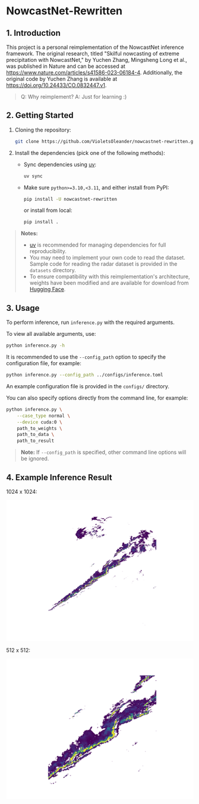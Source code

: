 # NowcastNet-Rewritten

## 1. Introduction

This project is a personal reimplementation of the NowcastNet inference framework. The original research, titled "Skilful nowcasting of extreme precipitation with NowcastNet," by Yuchen Zhang, Mingsheng Long et al., was published in Nature and can be accessed at <https://www.nature.com/articles/s41586-023-06184-4>. Additionally, the original code by Yuchen Zhang is available at <https://doi.org/10.24433/CO.0832447.v1>.

> Q: Why reimplement? A: Just for learning :)

## 2. Getting Started

1. Cloning the repository:

    ```bash
    git clone https://github.com/VioletsOleander/nowcastnet-rewritten.git
    ```

2. Install the dependencies (pick one of the following methods):

    - Sync dependencies using [uv](https://github.com/astral-sh/uv):

        ```bash
        uv sync
        ```

    - Make sure `python>=3.10,<3.11`, and either install from PyPI:

        ```bash
        pip install -U nowcastnet-rewritten
        ```

        or install from local:

        ```bash
        pip install .
        ```

> **Notes:**
>
> - [uv](https://github.com/astral-sh/uv) is recommended for managing dependencies for full reproducibility.
> - You may need to implement your own code to read the dataset. Sample code for reading the radar dataset is provided in the `datasets` directory.
> - To ensure compatibility with this reimplementation's architecture, weights have been modified and are available for download from [Hugging Face](https://huggingface.co/VioletsOleander/nowcastnet-rewritten).

## 3. Usage

To perform inference, run `inference.py` with the required arguments.

To view all available arguments, use:

```bash
python inference.py -h
```

It is recommended to use the `--config_path` option to specify the configuration file, for example:

```bash
python inference.py --config_path ../configs/inference.toml
```

An example configuration file is provided in the `configs/` directory.

You can also specify options directly from the command line, for example:

```bash
python inference.py \
    --case_type normal \
    --device cuda:0 \
    path_to_weights \
    path_to_data \
    path_to_result
```

> **Note:** If `--config_path` is specified, other command line options will be ignored.

## 4. Example Inference Result

1024 x 1024:

![Inference output at 1024×1024 resolution](docs/pictures/1024x1024.png)

512 x 512:

![Inference output at 512x512 resolution](docs/pictures/512x512.png)
